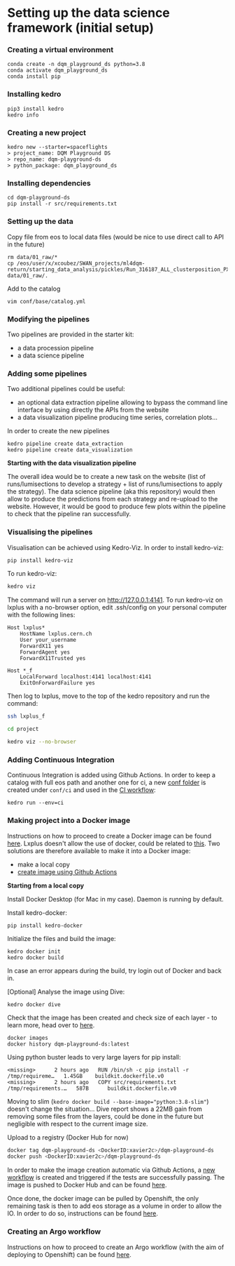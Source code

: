 # Setting up the data science framework (initial setup)

### Creating a virtual environment

```
conda create -n dqm_playground_ds python=3.8
conda activate dqm_playground_ds
conda install pip
```

### Installing kedro

```
pip3 install kedro
kedro info
```

### Creating a new project

```
kedro new --starter=spaceflights
> project_name: DQM Playground DS
> repo_name: dqm-playground-ds
> python_package: dqm_playground_ds
```

### Installing dependencies

```
cd dqm-playground-ds
pip install -r src/requirements.txt
```

### Setting up the data

Copy file from eos to local data files (would be nice to use direct call to API in the future)

```
rm data/01_raw/*
cp /eos/user/x/xcoubez/SWAN_projects/ml4dqm-return/starting_data_analysis/pickles/Run_316187_ALL_clusterposition_PXLayer_* data/01_raw/.
```

Add to the catalog
```
vim conf/base/catalog.yml
```

### Modifying the pipelines

Two pipelines are provided in the starter kit:
- a data procession pipeline
- a data science pipeline

### Adding some pipelines

Two additional pipelines could be useful:
- an optional data extraction pipeline allowing to bypass the command line interface by using directly the APIs from the website
- a data visualization pipeline producing time series, correlation plots...

In order to create the new pipelines
```
kedro pipeline create data_extraction
kedro pipeline create data_visualization
```

__Starting with the data visualization pipeline__

The overall idea would be to create a new task on the website (list of runs/lumisections to develop a strategy + list of runs/lumisections to apply the strategy). The data science pipeline (aka this repository) would then allow to produce the predictions from each strategy and re-upload to the website. However, it would be good to produce few plots within the pipeline to check that the pipeline ran successfully.

### Visualising the pipelines

Visualisation can be achieved using Kedro-Viz. In order to install kedro-viz:
```bash
pip install kedro-viz
```

To run kedro-viz:
```bash
kedro viz
```

The command will run a server on http://127.0.0.1:4141. To run kedro-viz on lxplus with a no-browser option, edit .ssh/config on your personal computer with the following lines:
```
Host lxplus*
    HostName lxplus.cern.ch
    User your_username
    ForwardX11 yes
    ForwardAgent yes
    ForwardX11Trusted yes

Host *_f
    LocalForward localhost:4141 localhost:4141
    ExitOnForwardFailure yes
```

Then log to lxplus, move to the top of the kedro repository and run the command:
```bash
ssh lxplus_f

cd project

kedro viz --no-browser
```

### Adding Continuous Integration

Continuous Integration is added using Github Actions. In order to keep a catalog with full eos path and another one for ci, a new [conf folder](https://kedro.readthedocs.io/en/stable/kedro_project_setup/configuration.html#additional-configuration-environments) is created under ```conf/ci``` and used in the [CI workflow](https://github.com/XavierAtCERN/dqm-playground-ds/actions/workflows/kedro.yml):
```
kedro run --env=ci
```

### Making project into a Docker image

Instructions on how to proceed to create a Docker image can be found [here](https://github.com/kedro-org/kedro-plugins/tree/main/kedro-docker). Lxplus doesn't allow the use of docker, could be related to [this](https://www.reddit.com/r/docker/comments/7y2yp2/why_is_singularity_used_as_opposed_to_docker_in/). Two solutions are therefore available to make it into a Docker image:
- make a local copy
- [create image using Github Actions](https://event-driven.io/en/how_to_buid_and_push_docker_image_with_github_actions/)

__Starting from a local copy__

Install Docker Desktop (for Mac in my case). Daemon is running by default.

Install kedro-docker:
```
pip install kedro-docker
```

Initialize the files and build the image:
```
kedro docker init
kedro docker build
```

In case an error appears during the build, try login out of Docker and back in.

[Optional] Analyse the image using Dive:
```
kedro docker dive
```

Check that the image has been created and check size of each layer - to learn more, head over to [here](https://www.thorsten-hans.com/determine-the-size-of-docker-image-layers/).
```
docker images
docker history dqm-playground-ds:latest
```

Using python buster leads to very large layers for pip install:
```
<missing>      2 hours ago   RUN /bin/sh -c pip install -r /tmp/requireme…   1.45GB    buildkit.dockerfile.v0
<missing>      2 hours ago   COPY src/requirements.txt /tmp/requirements.…   587B      buildkit.dockerfile.v0
```
Moving to slim (```kedro docker build --base-image="python:3.8-slim"```) doesn't change the situation... Dive report shows a 22MB gain from removing some files from the layers, could be done in the future but negligible with respect to the current image size.

Upload to a registry (Docker Hub for now)
```bash
docker tag dqm-playground-ds <DockerID:xavier2c>/dqm-playground-ds
docker push <DockerID:xavier2c>/dqm-playground-ds
```

In order to make the image creation automatic via Github Actions, a [new workflow](https://github.com/XavierAtCERN/dqm-playground-ds/blob/main/.github/workflows/build-and-publish.yml) is created and triggered if the tests are successfully passing. The image is pushed to Docker Hub and can be found [here](https://hub.docker.com/repository/docker/xavier2c/dqm-playground-ds).

Once done, the docker image can be pulled by Openshift, the only remaining task is then to add eos storage as a volume in order to allow the IO. In order to do so, instructions can be found [here](https://paas.docs.cern.ch/3._Storage/eos/#through-the-web-ui_1).

### Creating an Argo workflow

Instructions on how to proceed to create an Argo workflow (with the aim of deploying to Openshift) can be found [here](https://kedro.readthedocs.io/en/stable/deployment/argo.html).

